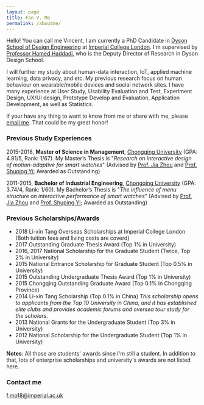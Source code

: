 ```yaml
---
layout: page
title: Fan V. Mo
permalink: /aboutme/
---
```


Hello! You can call me Vincent, I am currently a PhD Candidate in [Dyson School of Design Engineering](http://www.imperial.ac.uk/design-engineering/) at [Imperial College London](https://en.wikipedia.org/wiki/Imperial_College_London). I'm supervised by [Professor Hamed Haddadi](https://haddadi.github.io/), who is the Deputy Director of Research in Dyson Design School.

I will further my study about human-data interaction, IoT, applied machine learning, data privacy, and etc. My previous research focus on human behaviour on wearable/mobile devices and social network sites. I have many experience at User Study, Usability Evaluation and Test, Experiment Design, UX/UI design, Prototype Develop and Evaluation, Application Development, as well as Statistics.

If your have any thing to want to know from me or share with me, please [email me](mailto:f.mo18@imperial.ac.uk). That could be my great honor!


### Previous Study Experiences
2015-2018, **Master of Science in Management**, [Chongqing University](http://english.cqu.edu.cn) (GPA: 4.81/5, Rank: 1/67). My Master’s Thesis is "*Research on interactive design of motion-adaptive for smart watches*" (Advised by [Prof. Jia Zhou](http://www.cme.cqu.edu.cn/info/1240/2354.htm) and [Prof. Shuping Yi](https://baike.baidu.com/item/易树平); Awarded as Outstanding)

2011-2015, **Bachelor of Industrial Engineering**, [Chongqing University](http://english.cqu.edu.cn) (GPA: 3.74/4, Rank: 1/60). My Bachelor’s Thesis is "*The influence of menu structure on interactive performance of smart watches*" (Advised by [Prof. Jia Zhou](http://www.cme.cqu.edu.cn/info/1240/2354.htm) and [Prof. Shuping Yi](https://baike.baidu.com/item/易树平); Awarded as Outstanding)


### Previous Scholarships/Awards
* 2018 Li-xin Tang Overseas Scholarships at Imperial College London (Both tuition fees and living costs are coverd)
* 2017 Outstanding Graduate Thesis Award (Top 1% in University)
* 2016, 2017 National Scholarship for the Graduate Student (Twice, Top 2% in University)
* 2015 National Entrance Scholarship for Graduate Student (Top 0.5% in University)
* 2015 Outstanding Undergraduate Thesis Award (Top 1% in University)
* 2015 Chongqing Outstanding Graduate Award (Top 0.1% in Chongqing Province)
* 2014 Li-xin Tang Scholarship (Top 0.1% in China)
*This scholarship opens to applicants from the Top 10 University in China, and it has established elite clubs and provides academic forums and oversea tour study for the scholars.*
* 2013 National Grants for the Undergraduate Student (Top 3% in University)
* 2012 National Scholarship for the Undergraduate Student (Top 1% in University)

**Notes**: All those are students' awards since I'm still a student. In addition to that, lots of enterprise scholarships and university's awards are not listed here.



### Contact me

[f.mo18@imperial.ac.uk](mailto:f.mo18@imperial.ac.uk)